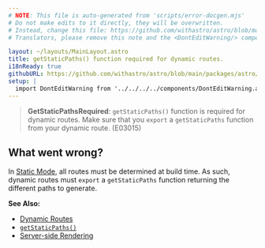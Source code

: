```yaml
---
# NOTE: This file is auto-generated from 'scripts/error-docgen.mjs'
# Do not make edits to it directly, they will be overwritten.
# Instead, change this file: https://github.com/withastro/astro/blob/main/packages/astro/src/core/errors/errors-data.ts
# Translators, please remove this note and the <DontEditWarning/> component.

layout: ~/layouts/MainLayout.astro
title: getStaticPaths() function required for dynamic routes.
i18nReady: true
githubURL: https://github.com/withastro/astro/blob/main/packages/astro/src/core/errors/errors-data.ts
setup: |
  import DontEditWarning from '../../../../components/DontEditWarning.astro';
---
```


<DontEditWarning />


> **GetStaticPathsRequired**: `getStaticPaths()` function is required for dynamic routes. Make sure that you `export` a `getStaticPaths` function from your dynamic route. (E03015)

## What went wrong?
In [Static Mode](/en/core-concepts/routing/#static-ssg-mode), all routes must be determined at build time. As such, dynamic routes must `export` a `getStaticPaths` function returning the different paths to generate.

**See Also:**
-  [Dynamic Routes](/en/core-concepts/routing/#dynamic-routes)
-  [`getStaticPaths()`](/en/reference/api-reference/#getstaticpaths)
-  [Server-side Rendering](/en/guides/server-side-rendering/)


